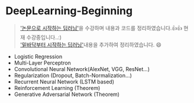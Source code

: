 # DeepLearning-Beginning
 > ['논문으로 시작하는 딥러닝'](https://www.edwith.org/deeplearningchoi)을 수강하며 내용과 코드를 정리하였습니다.:+1::+1:
 > 현재 수강중입니다..:) <br>
 > ['밑바닥부터 시작하는 딥러닝'](https://github.com/Junhojuno/DeepLearning-Beginning/tree/master/DeepLearning_from_the_bottom)내용을 추가하여 정리하였습니다. :smile:
- Logistic Regression
- Multi-Layer Perceptron
- Convolutional Neural Network(AlexNet, VGG, ResNet...)
- Regularization (Dropout, Batch-Normalization...)
- Recurrent Neural Network (LSTM based)
- Reinforcement Learning (Theorem)
- Generative Adversarial Network (Theorem)
